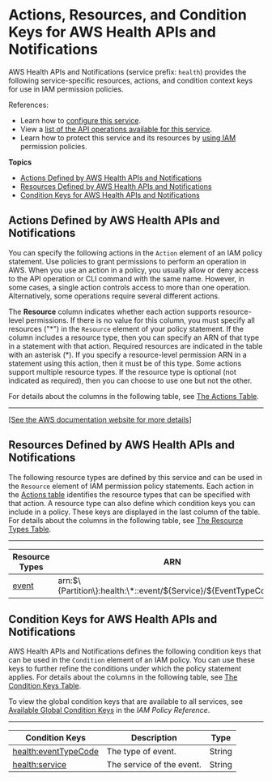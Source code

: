 # Actions, Resources, and Condition Keys for AWS Health APIs and Notifications<a name="list_awshealthapisandnotifications"></a>

AWS Health APIs and Notifications \(service prefix: `health`\) provides the following service\-specific resources, actions, and condition context keys for use in IAM permission policies\.

References:
+ Learn how to [configure this service](https://docs.aws.amazon.com/health/latest/ug/)\.
+ View a [list of the API operations available for this service](https://docs.aws.amazon.com/health/latest/APIReference/)\.
+ Learn how to protect this service and its resources by [using IAM](https://docs.aws.amazon.com/health/latest/ug/controlling-access.html) permission policies\.

**Topics**
+ [Actions Defined by AWS Health APIs and Notifications](#awshealthapisandnotifications-actions-as-permissions)
+ [Resources Defined by AWS Health APIs and Notifications](#awshealthapisandnotifications-resources-for-iam-policies)
+ [Condition Keys for AWS Health APIs and Notifications](#awshealthapisandnotifications-policy-keys)

## Actions Defined by AWS Health APIs and Notifications<a name="awshealthapisandnotifications-actions-as-permissions"></a>

You can specify the following actions in the `Action` element of an IAM policy statement\. Use policies to grant permissions to perform an operation in AWS\. When you use an action in a policy, you usually allow or deny access to the API operation or CLI command with the same name\. However, in some cases, a single action controls access to more than one operation\. Alternatively, some operations require several different actions\.

The **Resource** column indicates whether each action supports resource\-level permissions\. If there is no value for this column, you must specify all resources \("\*"\) in the `Resource` element of your policy statement\. If the column includes a resource type, then you can specify an ARN of that type in a statement with that action\. Required resources are indicated in the table with an asterisk \(\*\)\. If you specify a resource\-level permission ARN in a statement using this action, then it must be of this type\. Some actions support multiple resource types\. If the resource type is optional \(not indicated as required\), then you can choose to use one but not the other\.

For details about the columns in the following table, see [The Actions Table](reference_policies_actions-resources-contextkeys.md#actions_table)\.


****  
[\[See the AWS documentation website for more details\]](http://docs.aws.amazon.com/IAM/latest/UserGuide/list_awshealthapisandnotifications.html)

## Resources Defined by AWS Health APIs and Notifications<a name="awshealthapisandnotifications-resources-for-iam-policies"></a>

The following resource types are defined by this service and can be used in the `Resource` element of IAM permission policy statements\. Each action in the [Actions table](#awshealthapisandnotifications-actions-as-permissions) identifies the resource types that can be specified with that action\. A resource type can also define which condition keys you can include in a policy\. These keys are displayed in the last column of the table\. For details about the columns in the following table, see [The Resource Types Table](reference_policies_actions-resources-contextkeys.md#resources_table)\.


****  

| Resource Types | ARN | Condition Keys | 
| --- | --- | --- | 
|   [ event ](https://docs.aws.amazon.com/health/latest/ug/supported-operations.html)  |  arn:$\{Partition\}:health:\*::event/$\{Service\}/$\{EventTypeCode\}/\*  |  | 

## Condition Keys for AWS Health APIs and Notifications<a name="awshealthapisandnotifications-policy-keys"></a>

AWS Health APIs and Notifications defines the following condition keys that can be used in the `Condition` element of an IAM policy\. You can use these keys to further refine the conditions under which the policy statement applies\. For details about the columns in the following table, see [The Condition Keys Table](reference_policies_actions-resources-contextkeys.md#context_keys_table)\.

To view the global condition keys that are available to all services, see [Available Global Condition Keys](reference_policies_condition-keys.html#AvailableKeys) in the *IAM Policy Reference*\.


****  

| Condition Keys | Description | Type | 
| --- | --- | --- | 
|   [ health:eventTypeCode ](https://docs.aws.amazon.com/health/latest/ug/controlling-access.html)  | The type of event\. | String | 
|   [ health:service ](https://docs.aws.amazon.com/health/latest/ug/controlling-access.html)  | The service of the event\. | String | 